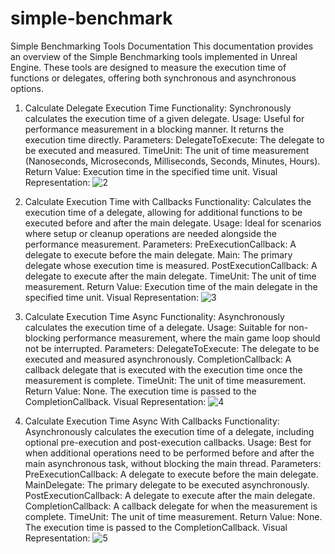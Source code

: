 # simple-benchmark



Simple Benchmarking Tools Documentation
This documentation provides an overview of the Simple Benchmarking tools implemented in Unreal Engine. These tools are designed to measure the execution time of functions or delegates, offering both synchronous and asynchronous options.

1. Calculate Delegate Execution Time
Functionality: Synchronously calculates the execution time of a given delegate.
Usage: Useful for performance measurement in a blocking manner. It returns the execution time directly.
Parameters:
DelegateToExecute: The delegate to be executed and measured.
TimeUnit: The unit of time measurement (Nanoseconds, Microseconds, Milliseconds, Seconds, Minutes, Hours).
Return Value: Execution time in the specified time unit.
Visual Representation:
![2](https://github.com/wilsonpar/simple-benchmark/assets/152873301/34beaa40-6438-421d-bd02-3cb2f3f7e86c)


2. Calculate Execution Time with Callbacks
Functionality: Calculates the execution time of a delegate, allowing for additional functions to be executed before and after the main delegate.
Usage: Ideal for scenarios where setup or cleanup operations are needed alongside the performance measurement.
Parameters:
PreExecutionCallback: A delegate to execute before the main delegate.
Main: The primary delegate whose execution time is measured.
PostExecutionCallback: A delegate to execute after the main delegate.
TimeUnit: The unit of time measurement.
Return Value: Execution time of the main delegate in the specified time unit.
Visual Representation:
![3](https://github.com/wilsonpar/simple-benchmark/assets/152873301/0110d104-9956-430c-bec0-e34ba57e83d9)

3. Calculate Execution Time Async
Functionality: Asynchronously calculates the execution time of a delegate.
Usage: Suitable for non-blocking performance measurement, where the main game loop should not be interrupted.
Parameters:
DelegateToExecute: The delegate to be executed and measured asynchronously.
CompletionCallback: A callback delegate that is executed with the execution time once the measurement is complete.
TimeUnit: The unit of time measurement.
Return Value: None. The execution time is passed to the CompletionCallback.
Visual Representation:
![4](https://github.com/wilsonpar/simple-benchmark/assets/152873301/e15ad030-484f-4a41-95e4-13e7dadb769f)


4. Calculate Execution Time Async With Callbacks
Functionality: Asynchronously calculates the execution time of a delegate, including optional pre-execution and post-execution callbacks.
Usage: Best for when additional operations need to be performed before and after the main asynchronous task, without blocking the main thread.
Parameters:
PreExecutionCallback: A delegate to execute before the main delegate.
MainDelegate: The primary delegate to be executed asynchronously.
PostExecutionCallback: A delegate to execute after the main delegate.
CompletionCallback: A callback delegate for when the measurement is complete.
TimeUnit: The unit of time measurement.
Return Value: None. The execution time is passed to the CompletionCallback.
Visual Representation:
![5](https://github.com/wilsonpar/simple-benchmark/assets/152873301/de48993d-cb34-410c-9188-5d88ebffbdce)
